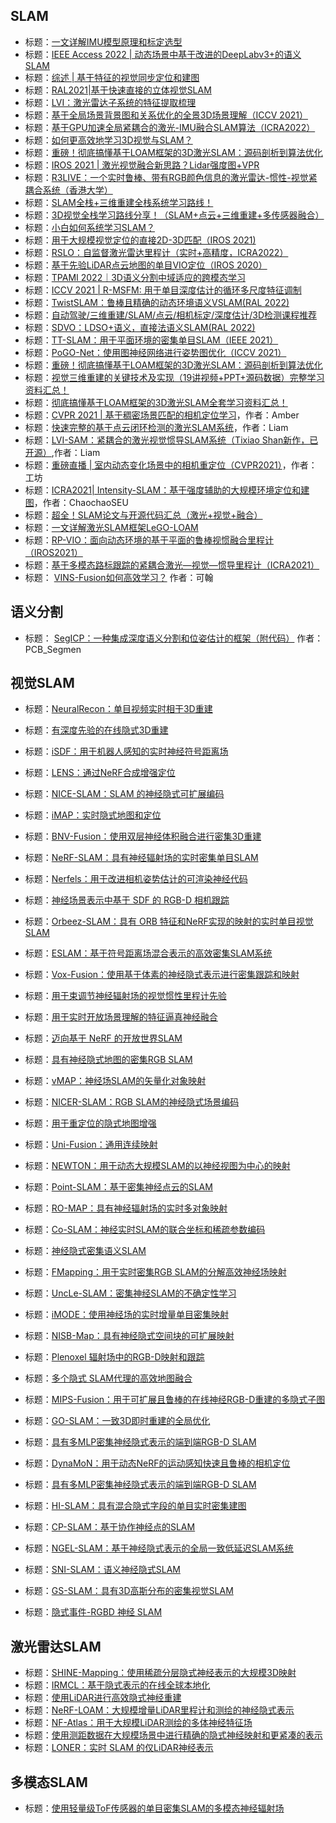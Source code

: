 ## SLAM

- 标题：[一文详解IMU模型原理和标定选型](https://zhuanlan.zhihu.com/p/509264724)
- 标题：[IEEE Access 2022 | 动态场景中基于改进的DeepLabv3+的语义SLAM](https://zhuanlan.zhihu.com/p/509189596)
- 标题：[综述 | 基于特征的视觉同步定位和建图](https://zhuanlan.zhihu.com/p/503311648)
- 标题：[RAL2021|基于快速直接的立体视觉SLAM](https://zhuanlan.zhihu.com/p/503307023)
- 标题：[LVI：激光雷达子系统的特征提取梳理](https://zhuanlan.zhihu.com/p/469650336)
- 标题：[基于全局场景背景图和关系优化的全景3D场景理解（ICCV 2021）](https://zhuanlan.zhihu.com/p/469651790)
- 标题：[基于GPU加速全局紧耦合的激光-IMU融合SLAM算法（ICRA2022）](https://zhuanlan.zhihu.com/p/470461443)
- 标题：[如何更高效地学习3D视觉与SLAM？](https://zhuanlan.zhihu.com/p/483896178)
- 标题：[重磅！彻底搞懂基于LOAM框架的3D激光SLAM：源码剖析到算法优化](https://zhuanlan.zhihu.com/p/483917923)
- 标题：[IROS 2021 | 激光视觉融合新思路？Lidar强度图+VPR](https://zhuanlan.zhihu.com/p/483910659)
- 标题：[R3LIVE：一个实时鲁棒、带有RGB颜色信息的激光雷达-惯性-视觉紧耦合系统（香港大学）](https://zhuanlan.zhihu.com/p/415884551)
- 标题：[SLAM全栈+三维重建全栈系统学习路线！](https://zhuanlan.zhihu.com/p/415886143)
- 标题：[3D视觉全栈学习路线分享！（SLAM+点云+三维重建+多传感器融合）](https://zhuanlan.zhihu.com/p/415887499)
- 标题：[小白如何系统学习SLAM？](https://zhuanlan.zhihu.com/p/415888602)
- 标题：[用于大规模视觉定位的直接2D-3D匹配（IROS 2021)](https://zhuanlan.zhihu.com/p/521363811)
- 标题：[RSLO：自监督激光雷达里程计（实时+高精度，ICRA2022）](https://zhuanlan.zhihu.com/p/537014893)
- 标题：[基于先验LiDAR点云地图的单目VIO定位（IROS 2020）](https://zhuanlan.zhihu.com/p/410804547)
- 标题：[TPAMI 2022｜3D语义分割中域适应的跨模态学习](https://zhuanlan.zhihu.com/p/524023728)
- 标题：[ICCV 2021 | R-MSFM: 用于单目深度估计的循环多尺度特征调制](https://zhuanlan.zhihu.com/p/492737038)
- 标题：[TwistSLAM：鲁棒且精确的动态环境语义VSLAM(RAL 2022)](https://zhuanlan.zhihu.com/p/530597112)
- 标题：[自动驾驶/三维重建/SLAM/点云/相机标定/深度估计/3D检测课程推荐](https://zhuanlan.zhihu.com/p/530603268)
- 标题：[SDVO：LDSO+语义，直接法语义SLAM(RAL 2022)](https://zhuanlan.zhihu.com/p/537004490)
- 标题：[TT-SLAM：用于平面环境的密集单目SLAM（IEEE 2021）](https://zhuanlan.zhihu.com/p/537008473)
- 标题：[PoGO-Net：使用图神经网络进行姿势图优化（ICCV 2021）](https://zhuanlan.zhihu.com/p/509268044)
- 标题：[重磅！彻底搞懂基于LOAM框架的3D激光SLAM：源码剖析到算法优化](https://zhuanlan.zhihu.com/p/483917923)
- 标题：[视觉三维重建的关键技术及实现（19讲视频+PPT+源码数据）完整学习资料汇总！](https://zhuanlan.zhihu.com/p/422206354)
- 标题：[彻底搞懂基于LOAM框架的3D激光SLAM全套学习资料汇总！](https://zhuanlan.zhihu.com/p/422209143)
- 标题：[CVPR 2021 | 基于稠密场景匹配的相机定位学习](https://mp.weixin.qq.com/s/L5_xa2K0lOtAZi7DtvwE3w)，作者：Amber
- 标题：[快速完整的基于点云闭环检测的激光SLAM系统](https://mp.weixin.qq.com/s/6XZCW3m6SuzkKi0c5T2zww)，作者：Liam
- 标题：[LVI-SAM：紧耦合的激光视觉惯导SLAM系统（Tixiao Shan新作，已开源）](https://mp.weixin.qq.com/s/NQoMP3gCsiaPgofdt2QejA),作者：Liam
- 标题：[重磅直播 | 室内动态变化场景中的相机重定位（CVPR2021）](https://mp.weixin.qq.com/s/QXor-Nt92Ih2cnRoSLJAAA)，作者：工坊
- 标题：[ICRA2021| Intensity-SLAM：基于强度辅助的大规模环境定位和建图](https://mp.weixin.qq.com/s/vnf-wFSP4y61TN-uC6cL9Q)，作者：ChaochaoSEU
- 标题：[超全！SLAM论文与开源代码汇总（激光+视觉+融合）](https://zhuanlan.zhihu.com/p/423979070)
- 标题：[一文详解激光SLAM框架LeGO-LOAM](https://zhuanlan.zhihu.com/p/426280500)
- 标题：[RP-VIO：面向动态环境的基于平面的鲁棒视惯融合里程计（IROS2021）](https://zhuanlan.zhihu.com/p/433158403)  
- 标题：[基于多模态路标跟踪的紧耦合激光—视觉—惯导里程计（ICRA2021）](https://zhuanlan.zhihu.com/p/433161792)    
- 标题：  [VINS-Fusion如何高效学习？](https://zhuanlan.zhihu.com/p/440092139)  作者：可翰

## 语义分割

- 标题： [SegICP：一种集成深度语义分割和位姿估计的框架（附代码）](https://zhuanlan.zhihu.com/p/444295453)   作者：PCB_Segmen

## 视觉SLAM

- 标题：[NeuralRecon：单目视频实时相干3D重建](https://arxiv.org/pdf/2104.00681.pdf)
- 标题：[有深度先验的在线隐式3D重建](https://openaccess.thecvf.com/content/CVPR2021/papers/Huang_DI-Fusion_Online_Implicit_3D_Reconstruction_With_Deep_Priors_CVPR_2021_paper.pdf)
- 标题：[iSDF：用于机器人感知的实时神经符号距离场](https://arxiv.org/abs/2204.02296)
- 标题：[LENS：通过NeRF合成增强定位](https://arxiv.org/abs/2110.06558)
- 标题：[NICE-SLAM：SLAM 的神经隐式可扩展编码](https://arxiv.org/abs/2112.12130)
- 标题：[iMAP：实时隐式地图和定位](https://arxiv.org/abs/2103.12352)
- 标题：[BNV-Fusion：使用双层神经体积融合进行密集3D重建](https://arxiv.org/pdf/2204.01139.pdf)
- 标题：[NeRF-SLAM：具有神经辐射场的实时密集单目SLAM](https://arxiv.org/pdf/2210.13641.pdf)
- 标题：[Nerfels：用于改进相机姿势估计的可渲染神经代码](https://openaccess.thecvf.com/content/CVPR2022W/IMW/papers/Avraham_Nerfels_Renderable_Neural_Codes_for_Improved_Camera_Pose_Estimation_CVPRW_2022_paper.pdf)
- 标题：[神经场景表示中基于 SDF 的 RGB-D 相机跟踪](https://neural-implicit-workshop.stanford.edu/assets/pdf/bruns.pdf)
- 标题：[Orbeez-SLAM：具有 ORB 特征和NeRF实现的映射的实时单目视觉SLAM](https://arxiv.org/pdf/2209.13274.pdf)
- 标题：[ESLAM：基于符号距离场混合表示的高效密集SLAM系统](https://arxiv.org/pdf/2211.11704.pdf)
- 标题：[Vox-Fusion：使用基于体素的神经隐式表示进行密集跟踪和映射](https://arxiv.org/pdf/2210.15858.pdf)
- 标题：[用于束调节神经辐射场的视觉惯性里程计先验](https://arxiv.org/pdf/2210.15858.pdf)
- 标题：[用于实时开放场景理解的特征逼真神经融合](https://arxiv.org/pdf/2210.03043.pdf)

- 标题：[迈向基于 NeRF 的开放世界SLAM](https://arxiv.org/pdf/2301.03102.pdf)
- 标题：[具有神经隐式地图的密集RGB SLAM](https://arxiv.org/pdf/2301.08930v1.pdf)
- 标题：[vMAP：神经场SLAM的矢量化对象映射](https://arxiv.org/pdf/2302.01838.pdf)
- 标题：[NICER-SLAM：RGB SLAM的神经隐式场景编码](https://arxiv.org/pdf/2302.03594.pdf)
- 标题：[用于重定位的隐式地图增强](https://link.springer.com/chapter/10.1007/978-3-031-25066-8_36)
- 标题：[Uni-Fusion：通用连续映射](https://arxiv.org/pdf/2303.12678.pdf)
- 标题：[NEWTON：用于动态大规模SLAM的以神经视图为中心的映射](https://arxiv.org/pdf/2303.13654v1.pdf)
- 标题：[Point-SLAM：基于密集神经点云的SLAM](https://arxiv.org/pdf/2304.04278.pdf)
- 标题：[RO-MAP：具有神经辐射场的实时多对象映射](https://ieeexplore.ieee.org/document/10209177)
- 标题：[Co-SLAM：神经实时SLAM的联合坐标和稀疏参数编码](https://arxiv.org/pdf/2304.14377.pdf)
- 标题：[神经隐式密集语义SLAM](https://arxiv.org/pdf/2304.14560.pdf)
- 标题：[FMapping：用于实时密集RGB SLAM的分解高效神经场映射](https://arxiv.org/pdf/2306.00579v1.pdf)
- 标题：[UncLe-SLAM：密集神经SLAM的不确定性学习](https://arxiv.org/pdf/2306.11048.pdf)
- 标题：[iMODE：使用神经场的实时增量单目密集映射](https://ieeexplore.ieee.org/stamp/stamp.jsp?tp=&arnumber=10161538)
- 标题：[NISB-Map：具有神经隐式空间块的可扩展映射](https://ieeexplore.ieee.org/stamp/stamp.jsp?arnumber=10163242)
- 标题：[Plenoxel 辐射场中的RGB-D映射和跟踪](https://arxiv.org/pdf/2307.03404.pdf)
- 标题：[多个隐式 SLAM代理的高效地图融合](https://ieeexplore.ieee.org/abstract/document/10189088)
- 标题：[MIPS-Fusion：用于可扩展且鲁棒的在线神经RGB-D重建的多隐式子图](https://arxiv.org/pdf/2308.08741.pdf)
- 标题：[GO-SLAM：一致3D即时重建的全局优化](https://arxiv.org/pdf/2309.02436.pdf)
- 标题：[具有多MLP密集神经隐式表示的端到端RGB-D SLAM](https://ieeexplore.ieee.org/stamp/stamp.jsp?tp=&arnumber=10238793)
- 标题：[DynaMoN：用于动态NeRF的运动感知快速且鲁棒的相机定位](https://arxiv.org/pdf/2309.08927.pdf)
- 标题：[具有多MLP密集神经隐式表示的端到端RGB-D SLAM](https://ieeexplore.ieee.org/stamp/stamp.jsp?tp=&arnumber=10238793)
- 标题：[HI-SLAM：具有混合隐式字段的单目实时密集建图](https://arxiv.org/pdf/2310.04787.pdf)
- 标题：[CP-SLAM：基于协作神经点的SLAM](https://openreview.net/pdf?id=dFSeZm6dTC)
- 标题：[NGEL-SLAM：基于神经隐式表示的全局一致低延迟SLAM系统](https://arxiv.org/pdf/2311.09525.pdf)
- 标题：[SNI-SLAM：语义神经隐式SLAM](https://arxiv.org/pdf/2311.11016.pdf)
- 标题：[GS-SLAM：具有3D高斯分布的密集视觉SLAM](https://arxiv.org/pdf/2311.11013.pdf)
- 标题：[隐式事件-RGBD 神经 SLAM](https://arxiv.org/pdf/2311.11013.pdf)

## 激光雷达SLAM

- 标题：[SHINE-Mapping：使用稀疏分层隐式神经表示的大规模3D映射](https://arxiv.org/pdf/2210.02299.pdf)
- 标题：[IRMCL：基于隐式表示的在线全球本地化](https://arxiv.org/pdf/2210.03113.pdf)
- 标题：[使用LiDAR进行高效隐式神经重建](https://arxiv.org/pdf/2302.14363.pdf)
- 标题：[NeRF-LOAM：大规模增量LiDAR里程计和测绘的神经隐式表示](https://arxiv.org/pdf/2303.10709.pdf)
- 标题：[NF-Atlas：用于大规模LiDAR测绘的多体神经特征场](https://arxiv.org/pdf/2304.04624.pdf)
- 标题：[使用测距数据在大规模场景中进行精确的隐式神经映射和更紧凑的表示](https://ieeexplore.ieee.org/stamp/stamp.jsp?tp=&arnumber=10238795)
- 标题：[LONER：实时 SLAM 的仅LiDAR神经表示](https://arxiv.org/pdf/2309.04937.pdf)

## 多模态SLAM

- 标题：[使用轻量级ToF传感器的单目密集SLAM的多模态神经辐射场](https://arxiv.org/pdf/2308.14383.pdf)